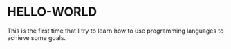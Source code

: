 # HELLO-WORLD
This is the first time that I try to learn how to use programming languages to achieve some goals.
